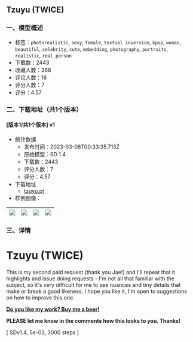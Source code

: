 ## Tzuyu (TWICE)
### 一、模型概述

- 标签：`photorealistic`, `sexy`, `female`, `textual inversion`, `kpop`, `woman`, `beautiful`, `celebrity`, `cute`, `embedding`, `photography`, `portraits`, `realistic`, `real person`
- 下载数：2443
- 收藏人数：368
- 评论人数：16
- 评分人数：7
- 评分：4.57

### 二、下载地址（共1个版本）

#### [版本1/共1个版本] v1

- 统计数据
  - 发布时间：2023-03-08T00:33:35.713Z
  - 原始模型：SD 1.4
  - 下载数：2443
  - 评分人数：7
  - 评分：4.57
- 下载地址
  - [tzuyu.pt](https://civitai.com/api/download/models/19954)
- 样例图像：

| <img src="https://image.civitai.com/xG1nkqKTMzGDvpLrqFT7WA/fe32f4d8-4a46-4810-a0a5-b1cad6ee9f00/width=450/210563.jpeg" /> | <img src="https://image.civitai.com/xG1nkqKTMzGDvpLrqFT7WA/ebae5891-2256-4a36-7031-6cb430469100/width=450/210571.jpeg" /> | <img src="https://image.civitai.com/xG1nkqKTMzGDvpLrqFT7WA/b504e07a-3a2f-494f-b809-11a05a27b900/width=450/210568.jpeg" /> | <img src="https://image.civitai.com/xG1nkqKTMzGDvpLrqFT7WA/91032ebe-0ddb-4034-916c-4e6bc6f3a700/width=450/210566.jpeg" /> |
| ---- | ---- | ---- | ---- |


### 三、详情
<h1>Tzuyu (TWICE)</h1><p>This is my second paid request (thank you Jae!) and I'll repeat that it highlights and issue doing requests - I'm not all that familiar with the subject, so it's very difficult for me to see nuances and tiny details that make or break a good likeness. I hope you like it, I'm open to suggestions on how to improve this one.</p><p><a rel="ugc" href="https://www.buymeacoffee.com/bozack3000"><strong>Do you like my work? Buy me a beer! </strong></a></p><p><strong>PLEASE let me know in the comments how this looks to you. Thanks!</strong></p><p>[ SDv1.4, 5e-03, 3000 steps ]</p>